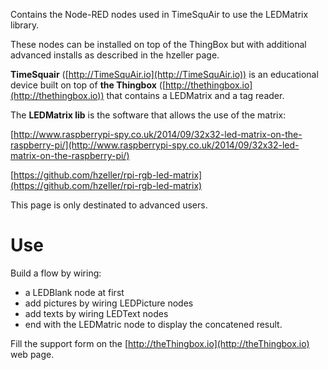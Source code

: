 
Contains the Node-RED nodes used in TimeSquAir to use the LEDMatrix library.

These nodes can be installed on top of the ThingBox but with additional advanced installs as described in the hzeller page.

__TimeSquair__ ([http://TimeSquAir.io](http://TimeSquAir.io)) is an educational device built on top of __the Thingbox__  ([http://thethingbox.io](http://thethingbox.io)) that contains a LEDMatrix and a tag reader.

The __LEDMatrix lib__ is the software that allows the use of the matrix:

[http://www.raspberrypi-spy.co.uk/2014/09/32x32-led-matrix-on-the-raspberry-pi/](http://www.raspberrypi-spy.co.uk/2014/09/32x32-led-matrix-on-the-raspberry-pi/)

[https://github.com/hzeller/rpi-rgb-led-matrix](https://github.com/hzeller/rpi-rgb-led-matrix)

This page is only destinated to advanced users.

# Use

Build a flow by wiring:

- a LEDBlank node at first
- add pictures by wiring LEDPicture nodes
- add texts by wiring LEDText nodes
- end with the LEDMatric node to display the concatened result.

Fill the support form on the [http://theThingbox.io](http://theThingbox.io) web page.
